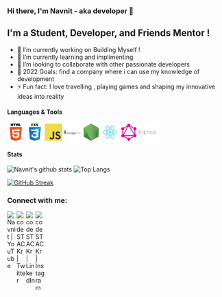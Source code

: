 ### Hi there, I'm Navnit - aka developer 👋

## I'm a Student, Developer, and Friends Mentor !
- 🔭 I’m currently working on Building Myself !
- 🌱 I’m currently learning  and implimenting
- 👯 I’m looking to collaborate with other passionate developers
- 🥅 2022 Goals: find a company where i can use my knowledge of development
- ⚡ Fun fact: I love travelling , playing games and shaping my innovative ideas into reality

#### Languages & Tools

<code><img height="40" src="https://raw.githubusercontent.com/github/explore/80688e429a7d4ef2fca1e82350fe8e3517d3494d/topics/html/html.png"></code>
<code><img height="40" src="https://raw.githubusercontent.com/github/explore/80688e429a7d4ef2fca1e82350fe8e3517d3494d/topics/css/css.png"></code>
<code><img height="40" src="https://raw.githubusercontent.com/github/explore/80688e429a7d4ef2fca1e82350fe8e3517d3494d/topics/javascript/javascript.png"></code>
<code><img height="40" src="https://raw.githubusercontent.com/github/explore/80688e429a7d4ef2fca1e82350fe8e3517d3494d/topics/mongodb/mongodb.png"></code>
<code><img height="40" src="https://raw.githubusercontent.com/github/explore/80688e429a7d4ef2fca1e82350fe8e3517d3494d/topics/nodejs/nodejs.png"></code>
<code><img height="40" src="https://raw.githubusercontent.com/github/explore/80688e429a7d4ef2fca1e82350fe8e3517d3494d/topics/react/react.png"></code>
<code><img height="40" src="https://raw.githubusercontent.com/github/explore/5c058a388828bb5fde0bcafd4bc867b5bb3f26f3/topics/graphql/graphql.png"></code>
<code><img height="40" src="https://raw.githubusercontent.com/github/explore/80688e429a7d4ef2fca1e82350fe8e3517d3494d/topics/express/express.png"></code>

#### Stats

![Navnit's github stats](https://github-readme-stats.vercel.app/api?username=navnit0707&show_icons=true&theme=radical) 
![Top Langs](https://github-readme-stats.vercel.app/api/top-langs/?username=navnit0707&layout=compact&theme=radical)

[![GitHub Streak](https://streak-stats.demolab.com?user=navnit0707)](https://git.io/streak-stats)



### Connect with me:

[<img align="left" alt="Navnit | YouTube" width="22px" src="https://cdn.jsdelivr.net/npm/simple-icons@v3/icons/youtube.svg" />][youtube]
[<img align="left" alt="codeSTACKr | Twitter" width="22px" src="https://cdn.jsdelivr.net/npm/simple-icons@v3/icons/twitter.svg" />][twitter]
[<img align="left" alt="codeSTACKr | LinkedIn" width="22px" src="https://cdn.jsdelivr.net/npm/simple-icons@v3/icons/linkedin.svg" />][linkedin]
[<img align="left" alt="codeSTACKr | Instagram" width="22px" src="https://cdn.jsdelivr.net/npm/simple-icons@v3/icons/instagram.svg" />][instagram]

<br />



[twitter]: https://twitter.com/navnit0707
[youtube]: https://youtube.com/navnit
[instagram]: https://instagram.com/portrait.mobile
[linkedin]: https://www.linkedin.com/in/navnit0707
